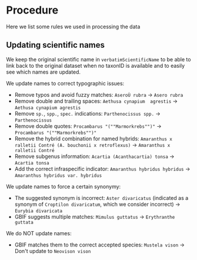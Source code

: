 # Procedure

Here we list some rules we used in processing the data

## Updating scientific names

We keep the original scientific name in `verbatimScientificName` to be able to link back to the original dataset when no taxonID is available and to easily see which names are updated.

We update names to correct typographic issues:

* Remove typos and avoid fuzzy matches: `AseroÙ rubra` → `Asero rubra`
* Remove double and trailing spaces: `Aethusa cynapium  agrestis` → `Aethusa cynapium agrestis`
* Remove `sp.`, `spp.`, `spec.` indications: `Parthenocissus spp.` → `Parthenocissus`
* Remove double quotes: `Procambarus "(""Marmorkrebs"")"` → `Procambarus "(""Marmorkrebs"")"`
* Remove the hybrid combination for named hybrids: `Amaranthus x ralletii Contré (A. bouchonii x retroflexus)` → `Amaranthus x ralletii Contré`
* Remove subgenus information: `Acartia (Acanthacartia) tonsa` → `Acartia tonsa`
* Add the correct infraspecific indicator: `Amaranthus hybridus hybridus` → `Amaranthus hybridus var. hybridus`

We update names to force a certain synonymy:

* The suggested synonym is incorrect: `Aster divaricatus` (indicated as a synonym of `Croptilon divaricatum`, which we consider incorrect) → `Eurybia divaricata`
* GBIF suggests multiple matches: `Mimulus guttatus` → `Erythranthe guttata`

We do NOT update names:

* GBIF matches them to the correct accepted species: `Mustela vison` → Don't update to `Neovison vison`
